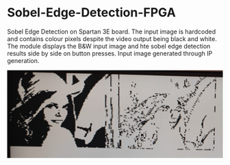# Sobel-Edge-Detection-FPGA
Sobel Edge Detection on Spartan 3E board. The input image is hardcoded and contains colour pixels despite the video output being black and white.
The module displays the B&W input image and hte sobel edge detection results side by side on button presses.
Input image generated through IP generation. 

![results](https://github.com/AEmreEser/Sobel-Edge-Detection-FPGA/blob/main/sobel_results.jpg)
